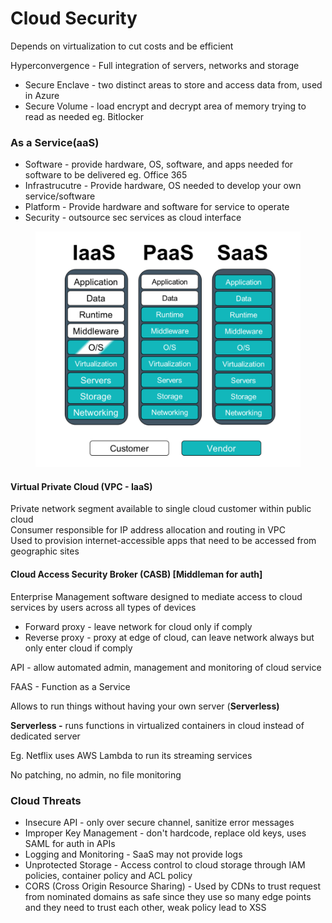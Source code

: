 # Cloud Security

Depends on virtualization to cut costs and be efficient

Hyperconvergence - Full integration of servers, networks and storage

* Secure Enclave - two distinct areas to store and access data from, used in Azure
* Secure Volume - load encrypt and decrypt area of memory trying to read as needed eg. Bitlocker

### As a Service(aaS)

* Software - provide hardware, OS, software, and apps needed for software to be delivered     eg. Office 365
* Infrastrucutre - Provide hardware, OS needed to develop your own service/software
* Platform - Provide hardware and software for service to operate
* Security - outsource sec services as cloud interface

<div align="left">

<figure><img src="../../.gitbook/assets/image (26).png" alt=""><figcaption></figcaption></figure>

</div>

#### Virtual Private Cloud (VPC - IaaS)

Private network segment available to single cloud customer within public cloud\
Consumer responsible for IP address allocation and routing in VPC\
Used to provision internet-accessible apps that need to be accessed from geographic sites

#### Cloud Access Security Broker (CASB) \[Middleman for auth]

Enterprise Management software designed to mediate access to cloud services by users across all types of devices

* Forward proxy - leave network for cloud only if comply
* Reverse proxy - proxy at edge of cloud, can leave network always but only enter cloud if comply

API - allow automated admin, management and monitoring of cloud service

FAAS - Function as a Service

Allows to run things without having your own server (**Serverless)**

**Serverless -** runs functions in virtualized containers in cloud instead of dedicated server

Eg. Netflix uses AWS Lambda to run its streaming services

No patching, no admin, no file monitoring

### Cloud Threats

* Insecure API - only over secure channel, sanitize error messages&#x20;
* Improper Key Management - don't hardcode, replace old keys, uses SAML for auth in APIs
* Logging and Monitoring - SaaS may not provide logs
* Unprotected Storage - Access control to cloud storage through IAM policies, container policy and ACL policy
* CORS (Cross Origin Resource Sharing) - Used by CDNs to trust request from nominated domains as safe since they use so many edge points and they need to trust each other, weak policy lead to XSS
